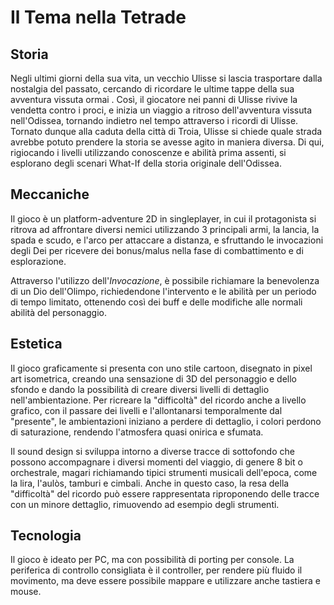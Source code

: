 # **Il Tema nella Tetrade**

## **Storia**

Negli ultimi giorni della sua vita, un vecchio Ulisse si lascia trasportare dalla nostalgia del passato, cercando di ricordare le ultime tappe della sua avventura vissuta ormai . Così, il giocatore nei panni di Ulisse rivive la vendetta contro i proci, e inizia un viaggio a ritroso dell'avventura vissuta nell'Odissea, tornando indietro nel tempo attraverso i ricordi di Ulisse. Tornato dunque alla caduta della città di Troia, Ulisse si chiede quale strada avrebbe potuto prendere la storia se avesse agito in maniera diversa. Di qui, rigiocando i livelli utilizzando conoscenze e abilità prima assenti, si esplorano degli scenari What-If della storia originale dell'Odissea.


## **Meccaniche** 

Il gioco è un platform-adventure 2D in singleplayer, in cui il protagonista si ritrova ad affrontare diversi nemici utilizzando 3 principali armi, la lancia, la spada e scudo, e l'arco per attaccare a distanza, e sfruttando le invocazioni degli Dei per ricevere dei bonus/malus nella fase di combattimento e di esplorazione.

Attraverso l'utilizzo dell'*Invocazione*, è possibile richiamare la benevolenza di un Dio dell'Olimpo, richiedendone l'intervento e le abilità per un periodo di tempo limitato, ottenendo così dei buff e delle modifiche alle normali abilità del personaggio.

## **Estetica**

Il gioco graficamente si presenta con uno stile cartoon, disegnato in pixel art isometrica, creando una sensazione di 3D del personaggio e dello sfondo e dando la possibilità di creare diversi livelli di dettaglio nell'ambientazione. Per ricreare la "difficoltà" del ricordo anche a livello grafico, con il passare dei livelli e l'allontanarsi temporalmente dal "presente", le ambientazioni iniziano a perdere di dettaglio, i colori perdono di saturazione, rendendo l'atmosfera quasi onirica e sfumata.

Il sound design si sviluppa intorno a diverse tracce di sottofondo che possono accompagnare i diversi momenti del viaggio, di genere 8 bit o orchestrale, magari richiamando tipici strumenti musicali dell'epoca, come la lira, l'aulòs, tamburi e cimbali. Anche in questo caso, la resa della "difficoltà" del ricordo può essere rappresentata riproponendo delle tracce con un minore dettaglio, rimuovendo ad esempio degli strumenti.

## **Tecnologia**

Il gioco è ideato per PC, ma con possibilità di porting per console. 
La periferica di controllo consigliata è il controller, per rendere più fluido il movimento, ma deve essere possibile mappare e utilizzare anche tastiera e mouse.